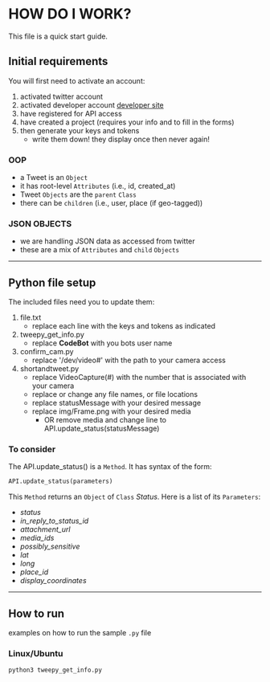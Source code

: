 # HOW DO I WORK?

This file is a quick start guide. 

## Initial requirements 

You will first need to activate an account:
1. activated twitter account
2. activated developer account [developer site](https://developer.twitter.com/)
3. have registered for API access
4. have created a project (requires your info and to fill in the forms)
5. then generate your keys and tokens
   - write them down! they display once then never again!

### OOP

- a Tweet is an `Object`
- it has root-level `Attributes` (i.e., id, created_at)
- Tweet `Objects` are the `parent` `Class`
- there can be `children` (i.e., user, place (if geo-tagged))

### JSON OBJECTS

- we are handling JSON data as accessed from twitter
- these are a mix of `Attributes` and `child` `Objects`

---

## Python file setup

The included files need you to update them:
1. file.txt
   - replace each line with the keys and tokens as indicated
2. tweepy_get_info.py
   - replace __CodeBot__ with you bots user name
3. confirm_cam.py
   - replace '/dev/video#' with the path to your camera access
4. shortandtweet.py
   - replace VideoCapture(#) with the number that is associated with your camera
   - replace or change any file names, or file locations
   - replace statusMessage with your desired message
   - replace img/Frame.png with your desired media 
     - OR remove media and change line to API.update_status(statusMessage)


### To consider

The API.update_status() is a `Method`. It has syntax of the form:

```Python
API.update_status(parameters)
```

This `Method` returns an `Object` of `Class` _Status_. Here is a list of its `Parameters`:

- _status_
- _in_reply_to_status_id_
- _attachment_url_
- _media_ids_
- _possibly_sensitive_
- _lat_
- _long_
- _place_id_
- _display_coordinates_

---

## How to run

examples on how to run the sample `.py` file

### Linux/Ubuntu

```Terminal
python3 tweepy_get_info.py
```